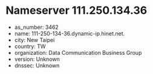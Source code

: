 # Nameserver 111.250.134.36

* as_number: 3462
* name: 111-250-134-36.dynamic-ip.hinet.net.
* city: New Taipei
* country: TW
* organization: Data Communication Business Group
* version: Unknown
* dnssec: Unknown
